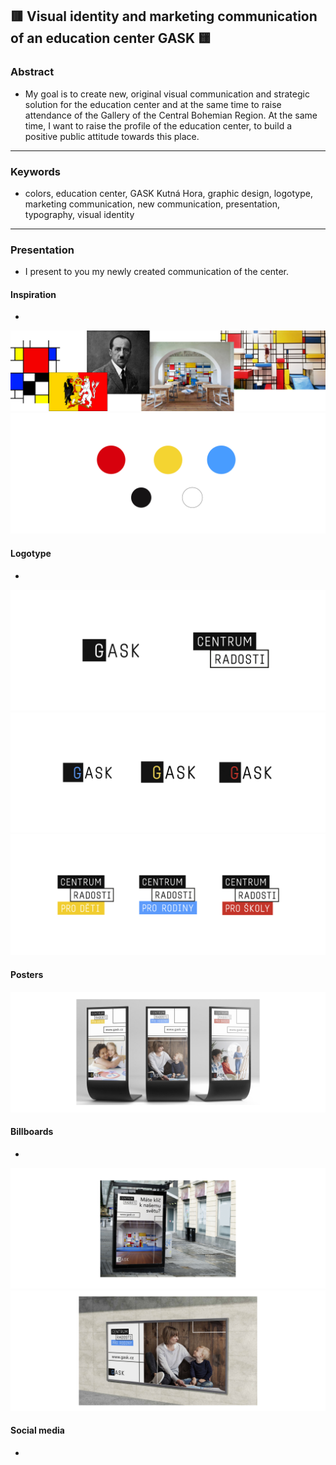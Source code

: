 ## 🟥 Visual identity and marketing communication of an education center GASK 🟨

### Abstract
- My goal is to create new, original visual communication and strategic solution for the education center and at the same time to raise attendance of the Gallery of the Central Bohemian Region. At the same time, I want to raise the profile of the education center, to build a positive public attitude towards this place.

---

### Keywords
- colors, education center, GASK Kutná Hora, graphic design, logotype, marketing communication, new communication, presentation, typography, visual identity

---

### Presentation
- I present to you my newly created communication of the center.

#### Inspiration
-
![image](7.jpg)
![image](0.jpg)

#### Logotype
-
![image](4.jpg)
![image](5.jpg)
![image](6.jpg)

#### Posters
![image](2.jpg)

#### Billboards
-
![image](1.jpg)
![image](3.jpg)

#### Social media
-
